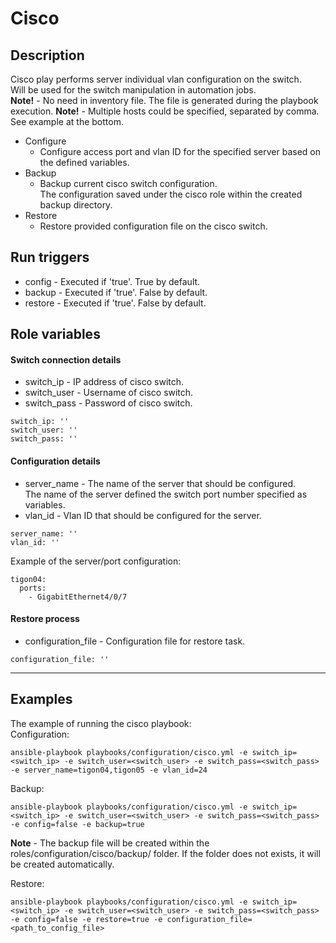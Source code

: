 # Cisco

## Description
Cisco play performs server individual vlan configuration on the switch.  
Will be used for the switch manipulation in automation jobs.  
**Note!** - No need in inventory file. The file is generated during the playbook execution.
**Note!** - Multiple hosts could be specified, separated by comma. See example at the bottom.

* Configure
    * Configure access port and vlan ID for the specified server based on the defined variables.
* Backup
    * Backup current cisco switch configuration.  
      The configuration saved under the cisco role within the created backup directory.
* Restore
    * Restore provided configuration file on the cisco switch.

## Run triggers
* config - Executed if 'true'. True by default.
* backup - Executed if 'true'. False by default.
* restore - Executed if 'true'. False by default.

## Role variables
#### Switch connection details
- switch_ip - IP address of cisco switch.
- switch_user - Username of cisco switch.
- switch_pass - Password of cisco switch.
```
switch_ip: ''
switch_user: ''
switch_pass: ''
```

#### Configuration details
- server_name - The name of the server that should be configured.  
  The name of the server defined the switch port number specified as variables.
- vlan_id - Vlan ID that should be configured for the server.
```
server_name: ''
vlan_id: ''
```

Example of the server/port configuration:
```
tigon04:
  ports:
    - GigabitEthernet4/0/7
```

#### Restore process
- configuration_file - Configuration file for restore task.
```
configuration_file: ''
```

***
## Examples
The example of running the cisco playbook:  
Configuration:
```
ansible-playbook playbooks/configuration/cisco.yml -e switch_ip=<switch_ip> -e switch_user=<switch_user> -e switch_pass=<switch_pass> -e server_name=tigon04,tigon05 -e vlan_id=24
```

Backup:
```
ansible-playbook playbooks/configuration/cisco.yml -e switch_ip=<switch_ip> -e switch_user=<switch_user> -e switch_pass=<switch_pass> -e config=false -e backup=true
```
**Note** - The backup file will be created within the roles/configuration/cisco/backup/ folder. If the folder does not exists, it will be created automatically.

Restore:
```
ansible-playbook playbooks/configuration/cisco.yml -e switch_ip=<switch_ip> -e switch_user=<switch_user> -e switch_pass=<switch_pass> -e config=false -e restore=true -e configuration_file=<path_to_config_file>
```

